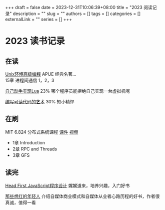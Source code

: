 +++ 
draft = false
date = 2023-12-31T10:06:39+08:00
title = "2023 阅读记录"
description = ""
slug = ""
authors = []
tags = []
categories = []
externalLink = ""
series = []
+++

# 2023 读书记录

## 在读

[Unix环境高级编程](https://book.douban.com/subject/25900403/) APUE 经典名著...      
    15章 进程间通信 1，2，3

[自己动手实现Lua](https://book.douban.com/subject/30348061/)  23%  哪个程序员能拒绝自己实现一台虚拟机呢  

[编写可读代码的艺术](https://book.douban.com/subject/10797189/) 30% 短小精悍

## 在刷

MIT 6.824 分布式系统课程 [课件](http://nil.csail.mit.edu/6.824/2022/schedule.html) [视频](https://www.bilibili.com/video/BV1CU4y1P7PE/?spm_id_from=333.337.search-card.all.click&vd_source=a81ed9570e0a579c831aa7813da34f43)  
- 1章 Introduction  
- 2章 RPC and Threads  
- 3章 GFS



## 读完
[Head First JavaScript程序设计](https://book.douban.com/subject/27120520/) 娓娓道来，培养兴趣，入门好书

[那些想红的年轻人](https://book.douban.com/subject/35236126/) 介绍自媒体商业模式和自媒体从业者心路历程的好书，作者很真诚，值得一看
